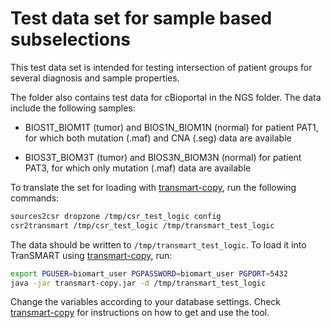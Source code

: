 # Test data set for sample based subselections

This test data set is intended for testing intersection of patient groups
for several diagnosis and sample properties.

The folder also contains test data for cBioportal in the NGS folder.
The data include the following samples:

- BIOS1T_BIOM1T (tumor) and BIOS1N_BIOM1N (normal) for patient PAT1,
  for which both mutation (.maf) and CNA (.seg) data are available
  
- BIOS3T_BIOM3T (tumor) and BIOS3N_BIOM3N (normal) for patient PAT3,
  for which only mutation (.maf) data are available


To translate the set for loading with [transmart-copy], run the following commands:

```bash
sources2csr dropzone /tmp/csr_test_logic config
csr2transmart /tmp/csr_test_logic /tmp/transmart_test_logic
```

The data should be written to `/tmp/transmart_test_logic`.
To load it into TranSMART using [transmart-copy], run:

```bash
export PGUSER=biomart_user PGPASSWORD=biomart_user PGPORT=5432
java -jar transmart-copy.jar -d /tmp/transmart_test_logic
```

Change the variables according to your database settings.
Check [transmart-copy] for instructions on how to get and use the tool.


[transmart-copy]: https://github.com/thehyve/transmart-core/tree/dev/transmart-copy
